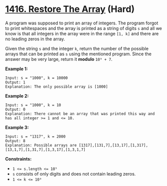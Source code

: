 # [1416. Restore The Array][link] (Hard)

[link]: https://leetcode.com/problems/restore-the-array/

A program was supposed to print an array of integers. The program forgot to print whitespaces and
the array is printed as a string of digits `s` and all we know is that all integers in the array
were in the range `[1, k]` and there are no leading zeros in the array.

Given the string `s` and the integer `k`, return the number of the possible arrays that can be
printed as  `s` using the mentioned program. Since the answer may be very large, return it
**modulo** `10⁹ + 7`.

**Example 1:**

```
Input: s = "1000", k = 10000
Output: 1
Explanation: The only possible array is [1000]
```

**Example 2:**

```
Input: s = "1000", k = 10
Output: 0
Explanation: There cannot be an array that was printed this way and has all integer >= 1 and <= 10.
```

**Example 3:**

```
Input: s = "1317", k = 2000
Output: 8
Explanation: Possible arrays are [1317],[131,7],[13,17],[1,317],[13,1,7],[1,31,7],[1,3,17],[1,3,1,7]
```

**Constraints:**

- `1 <= s.length <= 10⁵`
- `s` consists of only digits and does not contain leading zeros.
- `1 <= k <= 10⁹`
